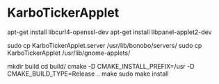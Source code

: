 # KarboTickerApplet

apt-get install libcurl4-openssl-dev
apt-get install libpanel-applet2-dev

sudo cp KarboTickerApplet.server /usr/lib/bonobo/servers/
sudo cp KarboTickerApplet /usr/lib/gnome-applets/

mkdir build
cd build/
cmake -D CMAKE_INSTALL_PREFIX=/usr -D CMAKE_BUILD_TYPE=Release ..
make
sudo make install

